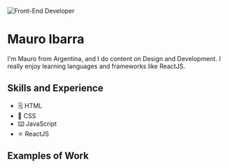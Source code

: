 ![Front-End Developer](https://github.com/adriantwarog/adriantwarog/blob/master/freeCodeCamp.jpg)

# Mauro Ibarra
I'm Mauro from Argentina, and I do content on Design and Development. I really enjoy learning languages and frameworks like ReactJS.

## Skills and Experience
* 🗒️ HTML
* 📝 CSS
* ⌨️ JavaScript
* ⚛ ReactJS

## Examples of Work
